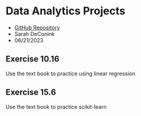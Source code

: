 # Data Analytics Projects

- [GitHub Repository](https://github.com/Sarah566092/datafun-07-ml-predictive)
- Sarah DeConink
- 06/21/2023


## Exercise 10.16

Use the text book to practice using linear regression

## Exercise 15.6

Use the text book to practice scikit-learn